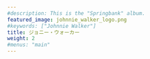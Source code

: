 ```yaml
---
#description: This is the "Springbank" album.
featured_image: johnnie_walker_logo.png
#keywords: ["Johnnie Walker"]
title: ジョニー・ウォーカー
weight: 2
#menus: "main"
---
```

